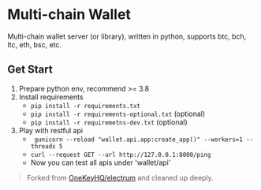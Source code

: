 # Multi-chain Wallet

Multi-chain wallet server (or library), written in python,
supports btc, bch, ltc, eth, bsc, etc.

## Get Start
1. Prepare python env, recommend >= 3.8
2. Install requirements
    * `pip install -r requirements.txt`
    * `pip install -r requirements-optional.txt` (optional)
    * `pip install -r requiremetns-dev.txt` (optional)
3. Play with restful api
   * ` gunicorn --reload "wallet.api.app:create_app()" --workers=1 --threads 5`
   * `curl --request GET --url http://127.0.0.1:8000/ping`
   * Now you can test all apis under 'wallet/api'

> Forked from [OneKeyHQ/electrum](https://github.com/OneKeyHQ/electrum) and cleaned up deeply.
